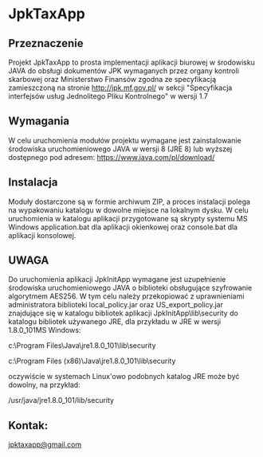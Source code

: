 # JpkTaxApp

## Przeznaczenie

Projekt JpkTaxApp to prosta implementacji aplikacji biurowej w środowisku JAVA do obsługi dokumentów JPK wymaganych przez organy kontroli skarbowej oraz Ministerstwo Finansów zgodna ze specyfikacją zamieszczoną na stronie http://jpk.mf.gov.pl/ w sekcji "Specyfikacja interfejsów usług Jednolitego Pliku Kontrolnego" w wersji 1.7

## Wymagania

W celu uruchomienia modułów projektu wymagane jest zainstalowanie środowiska uruchomieniowego JAVA w wersji 8 (JRE 8) lub wyższej dostępnego pod adresem:
https://www.java.com/pl/download/

## Instalacja
 
Moduły dostarczone są w formie archiwum ZIP, a proces instalacji polega na wypakowaniu katalogu w dowolne miejsce na lokalnym dysku. W celu uruchomienia w  katalogu aplikacji przygotowane są skrypty systemu MS Windows application.bat dla aplikacji okienkowej oraz console.bat dla aplikacji konsolowej.

## UWAGA

Do uruchomienia aplikacji JpkInitApp wymagane jest uzupełnienie środowiska uruchomieniowego JAVA o biblioteki obsługujące szyfrowanie algorytmem AES256. W tym celu należy przekopiować z uprawnieniami administratora biblioteki local_policy.jar oraz US_export_policy.jar znajdujące się w katalogu bibliotek aplikacji JpkInitApp\lib\security do katalogu bibliotek używanego JRE, dla przykładu w JRE w wersji 1.8.0_101MS Windows:

c:\Program Files\Java\jre1.8.0_101\lib\security

c:\Program Files (x86)\Java\jre1.8.0_101\lib\security

oczywiście w systemach Linux'owo podobnych katalog JRE może być dowolny, na przykład:

/usr/java/jre1.8.0_101/lib/security

## Kontak:
jpktaxapp@gmail.com
